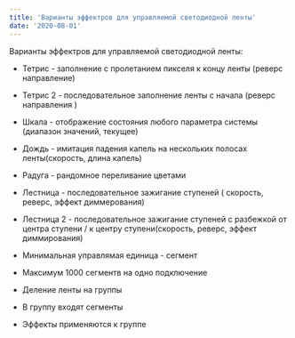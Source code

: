 ```yaml
---
title: 'Варианты эффектров для управляемой светодиодной ленты'
date: '2020-08-01'
---
```


Варианты эффектров для управляемой светодиодной ленты:

-   Тетрис - заполнение с пролетанием пикселя к концу ленты (реверс направление)
-   Тетрис 2 - последовательное заполнение ленты с начала (реверс направления )
-   Шкала - отображение состояния любого параметра системы (диапазон значений, текущее)
-   Дождь - имитация падения капель на нескольких полосах ленты(скорость, длина капель)
-   Радуга - рандомное переливание цветами
-   Лестница - последовательное зажигание ступеней ( скорость, реверс, эффект диммерования)
-   Лестница 2 - последовательное зажигание ступеней с разбежкой от центра ступени / к центру ступени(скорость, реверс, эффект диммирования)

-   Минимальная управлямая единица - сегмент
-   Максимум 1000 сегментв на одно подключение
-   Деление ленты на группы
-   В группу входят сегменты
-   Эффекты применяются к группе
